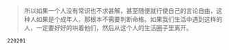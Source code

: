 > 所以如果一个人没有常识也不求甚解，甚至随便就行使自己的言论自由，这种人如果是个成年人，那根本不需要判断命格。如果我们生活中遇到这样的人，一定要好好的哄着他们，然后从这个人的生活圈子里离开。

`220201`